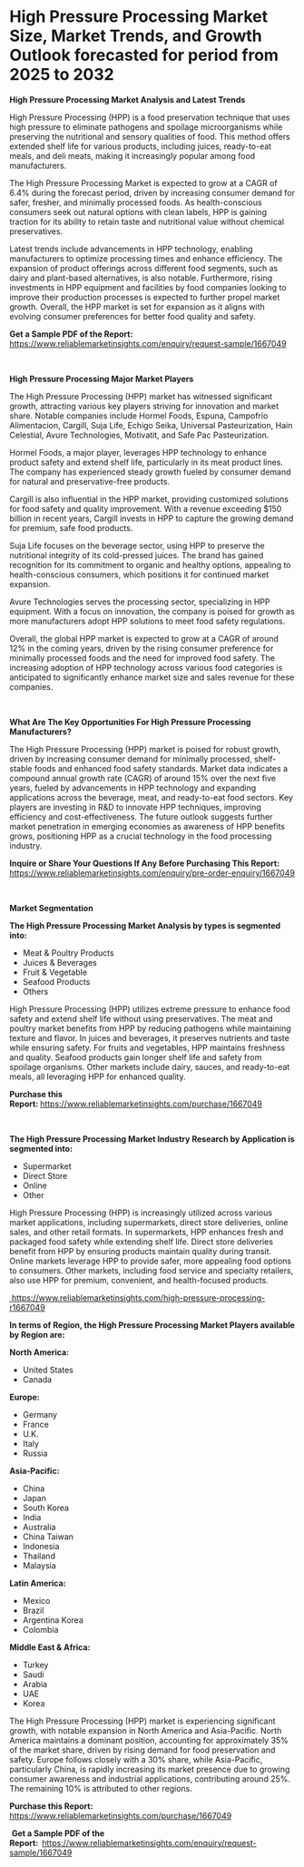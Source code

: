 <p><h1>High Pressure Processing Market Size, Market Trends, and Growth Outlook forecasted for period from 2025 to 2032</h1></p><p><strong>High Pressure Processing Market Analysis and Latest Trends</strong></p>
<p><p>High Pressure Processing (HPP) is a food preservation technique that uses high pressure to eliminate pathogens and spoilage microorganisms while preserving the nutritional and sensory qualities of food. This method offers extended shelf life for various products, including juices, ready-to-eat meals, and deli meats, making it increasingly popular among food manufacturers.</p><p>The High Pressure Processing Market is expected to grow at a CAGR of 6.4% during the forecast period, driven by increasing consumer demand for safer, fresher, and minimally processed foods. As health-conscious consumers seek out natural options with clean labels, HPP is gaining traction for its ability to retain taste and nutritional value without chemical preservatives. </p><p>Latest trends include advancements in HPP technology, enabling manufacturers to optimize processing times and enhance efficiency. The expansion of product offerings across different food segments, such as dairy and plant-based alternatives, is also notable. Furthermore, rising investments in HPP equipment and facilities by food companies looking to improve their production processes is expected to further propel market growth. Overall, the HPP market is set for expansion as it aligns with evolving consumer preferences for better food quality and safety.</p></p>
<p><strong>Get a Sample PDF of the Report:&nbsp;</strong> <a href="https://www.reliablemarketinsights.com/enquiry/request-sample/1667049?utm_campaign=3060&utm_medium=2&utm_source=Github&utm_content=ia&utm_term=17042025&utm_id=high-pressure-processing">https://www.reliablemarketinsights.com/enquiry/request-sample/1667049</a></p>
<p>&nbsp;</p>
<p><strong>High Pressure Processing Major Market Players</strong></p>
<p><p>The High Pressure Processing (HPP) market has witnessed significant growth, attracting various key players striving for innovation and market share. Notable companies include Hormel Foods, Espuna, Campofrio Alimentacion, Cargill, Suja Life, Echigo Seika, Universal Pasteurization, Hain Celestial, Avure Technologies, Motivatit, and Safe Pac Pasteurization.</p><p>Hormel Foods, a major player, leverages HPP technology to enhance product safety and extend shelf life, particularly in its meat product lines. The company has experienced steady growth fueled by consumer demand for natural and preservative-free products.</p><p>Cargill is also influential in the HPP market, providing customized solutions for food safety and quality improvement. With a revenue exceeding $150 billion in recent years, Cargill invests in HPP to capture the growing demand for premium, safe food products.</p><p>Suja Life focuses on the beverage sector, using HPP to preserve the nutritional integrity of its cold-pressed juices. The brand has gained recognition for its commitment to organic and healthy options, appealing to health-conscious consumers, which positions it for continued market expansion.</p><p>Avure Technologies serves the processing sector, specializing in HPP equipment. With a focus on innovation, the company is poised for growth as more manufacturers adopt HPP solutions to meet food safety regulations.</p><p>Overall, the global HPP market is expected to grow at a CAGR of around 12% in the coming years, driven by the rising consumer preference for minimally processed foods and the need for improved food safety. The increasing adoption of HPP technology across various food categories is anticipated to significantly enhance market size and sales revenue for these companies.</p></p>
<p>&nbsp;</p>
<p><strong>What Are The Key Opportunities For High Pressure Processing Manufacturers?</strong></p>
<p><p>The High Pressure Processing (HPP) market is poised for robust growth, driven by increasing consumer demand for minimally processed, shelf-stable foods and enhanced food safety standards. Market data indicates a compound annual growth rate (CAGR) of around 15% over the next five years, fueled by advancements in HPP technology and expanding applications across the beverage, meat, and ready-to-eat food sectors. Key players are investing in R&D to innovate HPP techniques, improving efficiency and cost-effectiveness. The future outlook suggests further market penetration in emerging economies as awareness of HPP benefits grows, positioning HPP as a crucial technology in the food processing industry.</p></p>
<p><strong>Inquire or Share Your Questions If Any Before Purchasing This Report:</strong> <a href="https://www.reliablemarketinsights.com/enquiry/pre-order-enquiry/1667049?utm_campaign=3060&utm_medium=2&utm_source=Github&utm_content=ia&utm_term=17042025&utm_id=high-pressure-processing">https://www.reliablemarketinsights.com/enquiry/pre-order-enquiry/1667049</a></p>
<p>&nbsp;</p>
<p><strong>Market Segmentation</strong></p>
<p><strong>The High Pressure Processing Market Analysis by types is segmented into:</strong></p>
<p><ul><li>Meat & Poultry Products</li><li>Juices & Beverages</li><li>Fruit & Vegetable</li><li>Seafood Products</li><li>Others</li></ul></p>
<p><p>High Pressure Processing (HPP) utilizes extreme pressure to enhance food safety and extend shelf life without using preservatives. The meat and poultry market benefits from HPP by reducing pathogens while maintaining texture and flavor. In juices and beverages, it preserves nutrients and taste while ensuring safety. For fruits and vegetables, HPP maintains freshness and quality. Seafood products gain longer shelf life and safety from spoilage organisms. Other markets include dairy, sauces, and ready-to-eat meals, all leveraging HPP for enhanced quality.</p></p>
<p><strong>Purchase this Report:&nbsp;</strong><a href="https://www.reliablemarketinsights.com/purchase/1667049?utm_campaign=3060&utm_medium=2&utm_source=Github&utm_content=ia&utm_term=17042025&utm_id=high-pressure-processing">https://www.reliablemarketinsights.com/purchase/1667049</a></p>
<p>&nbsp;</p>
<p><strong>The High Pressure Processing Market Industry Research by Application is segmented into:</strong></p>
<p><ul><li>Supermarket</li><li>Direct Store</li><li>Online</li><li>Other</li></ul></p>
<p><p>High Pressure Processing (HPP) is increasingly utilized across various market applications, including supermarkets, direct store deliveries, online sales, and other retail formats. In supermarkets, HPP enhances fresh and packaged food safety while extending shelf life. Direct store deliveries benefit from HPP by ensuring products maintain quality during transit. Online markets leverage HPP to provide safer, more appealing food options to consumers. Other markets, including food service and specialty retailers, also use HPP for premium, convenient, and health-focused products.</p></p>
<p><a href="https://www.reliablemarketinsights.com/high-pressure-processing-r1667049?utm_campaign=3060&utm_medium=2&utm_source=Github&utm_content=ia&utm_term=17042025&utm_id=high-pressure-processing">&nbsp;https://www.reliablemarketinsights.com/high-pressure-processing-r1667049</a></p>
<p><strong>In terms of Region, the High Pressure Processing Market Players available by Region are:</strong></p>
<p>
    <p> <strong> North America: </strong>
        <ul>
            <li>United States</li>
            <li>Canada</li>
        </ul>
        </p> 
    <p> <strong> Europe: </strong>
        <ul>
            <li>Germany</li>
            <li>France</li>
            <li>U.K.</li>
            <li>Italy</li>
            <li>Russia</li>
        </ul>
        </p> 
    <p> <strong> Asia-Pacific: </strong>
        <ul>
            <li>China</li>
            <li>Japan</li>
            <li>South Korea</li>
            <li>India</li>
            <li>Australia</li>
            <li>China Taiwan</li>
            <li>Indonesia</li>
            <li>Thailand</li>
            <li>Malaysia</li>
        </ul>
        </p> 
    <p> <strong> Latin America: </strong>
        <ul>
            <li>Mexico</li>
            <li>Brazil</li>
            <li>Argentina Korea</li>
            <li>Colombia</li>
        </ul>
        </p> 
    <p> <strong> Middle East & Africa: </strong>
        <ul>
            <li>Turkey</li>
            <li>Saudi</li>
            <li>Arabia</li>
            <li>UAE</li>
            <li>Korea</li>
        </ul>
    </p>
    </p>
<p><p>The High Pressure Processing (HPP) market is experiencing significant growth, with notable expansion in North America and Asia-Pacific. North America maintains a dominant position, accounting for approximately 35% of the market share, driven by rising demand for food preservation and safety. Europe follows closely with a 30% share, while Asia-Pacific, particularly China, is rapidly increasing its market presence due to growing consumer awareness and industrial applications, contributing around 25%. The remaining 10% is attributed to other regions.</p></p>
<p><strong>Purchase this Report: </strong><a href="https://www.reliablemarketinsights.com/purchase/1667049?utm_campaign=3060&utm_medium=2&utm_source=Github&utm_content=ia&utm_term=17042025&utm_id=high-pressure-processing">https://www.reliablemarketinsights.com/purchase/1667049</a></p>
<p>&nbsp;<strong>Get a Sample PDF of the Report:&nbsp;&nbsp;</strong><a href="https://www.reliablemarketinsights.com/enquiry/request-sample/1667049?utm_campaign=3060&utm_medium=2&utm_source=Github&utm_content=ia&utm_term=17042025&utm_id=high-pressure-processing">https://www.reliablemarketinsights.com/enquiry/request-sample/1667049</a></p>
<p><strong></strong></p>
<p><p></p><p></p><p></p></p>